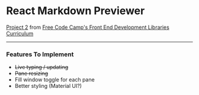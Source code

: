 # React Markdown Previewer

[Project 2](https://www.freecodecamp.org/learn/front-end-development-libraries/front-end-development-libraries-projects/build-a-markdown-previewer) from [Free Code Camp's Front End Development Libraries Curriculum](https://www.freecodecamp.org/learn/front-end-development-libraries)

---

### Features To Implement

* ~~Live typing / updating~~
* ~~Pane resizing~~
* Fill window toggle for each pane
* Better styling (Material UI?)